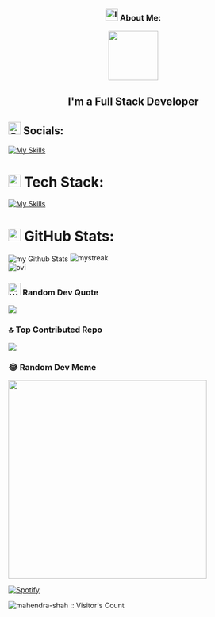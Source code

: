 <h3 align="center"><img src="https://raw.githubusercontent.com/Tarikul-Islam-Anik/Telegram-Animated-Emojis/main/Objects/Identification%20Card.webp" alt="Identification Card" width="25" height="25" /> About Me: </h3>
<p align="center">
        <img  src="https://64.media.tumblr.com/c93f16953341ab06acd12b493659bdee/tumblr_mr68hhmVE11r5ikx8o1_400.gif" width="100">
</p>
<h2 align="center">I'm a Full Stack Developer</h2>


## <img src="https://raw.githubusercontent.com/Tarikul-Islam-Anik/Animated-Fluent-Emojis/master/Emojis/Travel%20and%20places/Globe%20with%20Meridians.png" alt="Globe with Meridians" width="25" height="25" /> Socials:
[![My Skills](https://skillicons.dev/icons?i=linkedin&theme=dark)]([https://skillicons.dev](https://linkedin.com/in/shah-mahendra))

# <img src="https://raw.githubusercontent.com/Tarikul-Islam-Anik/Animated-Fluent-Emojis/master/Emojis/Smilies/Robot.png" alt="Robot" width="25" height="25" /> Tech Stack:
[![My Skills](https://skillicons.dev/icons?i=js,nodejs,html,css,react,ts,py,flask,aws,express,npm,bootstrap,nginx,dynamodb,nestjs,mysql,mongodb,postgres,postman,prisma,notion,redis,vite,selenium,linux,git,github,docker,&theme=dark)](https://skillicons.dev)

# <img src="https://raw.githubusercontent.com/Tarikul-Islam-Anik/Telegram-Animated-Emojis/main/Objects/Bar%20Chart.webp" alt="Bar Chart" width="25" height="25" /> GitHub Stats:
<img align="center" src="https://github-readme-stats.vercel.app/api?username=mahendra-shah&include_all_commits=true&count_private=true&show_icons=true&line_height=20&title_color=2B5BBD&icon_color=1124BB&text_color=A1A1A1&bg_color=0,000000,130F40" alt="my Github Stats"/>
<img src="https://github-readme-streak-stats.herokuapp.com/?user=mahendra-shah&theme=tokyonight" alt="mystreak"/><br/>
<img src="https://github-readme-stats.vercel.app/api/top-langs?username=mahendra-shah&show_icons=true&locale=en&layout=compact&theme=chartreuse-dark" alt="ovi" />

### <img src="https://raw.githubusercontent.com/Tarikul-Islam-Anik/Telegram-Animated-Emojis/main/People/Writing%20Hand.webp" alt="Writing Hand" width="25" height="25" /> Random Dev Quote
![](https://quotes-github-readme.vercel.app/api?type=horizontal&theme=radical)

### 🔝 Top Contributed Repo
![](https://github-contributor-stats.vercel.app/api?username=mahendra-shah&limit=5&theme=dark&combine_all_yearly_contributions=true)

### 😂 Random Dev Meme
<img src='https://randommeme-five.vercel.app/' style="height: 400px;"/> <br/>

[![Spotify](https://novatorem.bgstatic.vercel.app/api/spotify)](https://open.spotify.com/track/7MXVkk9YMctZqd1Srtv4MB?si=031a6980b0204e1a) <br/>

<img src="https://profile-counter.glitch.me/{mahendra-shah}/count.svg" alt="mahendra-shah :: Visitor's Count" />

